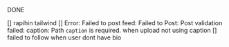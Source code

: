 <!-- [] DELETE SAME EXISTED NOTIFICATION OBJECT ON LIKE MODEL
[] IF SAME LIKE OBJECT HAVE SAME PARENT ID DELETE THE OLDER ONE -->
DONE

<!-- [] make following and follower -->
<!-- [] add search bar in search segment -->
<!-- [] expolre on search? [make it grid] -->
<!-- [] home only show followed account's post -->

<!-- [] beresin right bar -->
<!-- [] beresin left bar -->
<!-- [] beresin profile -->
<!-- [] beresin layout di small device -->
<!-- [] arahin user untuk sign in jika blm sign in ketika di home -->
<!-- [] rapihin sign In -->
<!-- [] add feature delete post, comment, reply -->
<!-- [] adain loading animation di button biar gabisa di spam waktu:
  [] onboarding
  [] edit profile
  [] send comment
  [] send reply
  [] upload post -->
<!-- [] benerin post/id layout postnya -->
<!-- [] rapihin layout comment dan reply kalo text nya banyak
  [] kecilin textnya sedikit kalo di md/sm screen -->
<!-- [] rapihin placement logo lensi dan bikin logo -->
<!-- [] tambahin total comment + reply di postCard -->
[] rapihin tailwind
[] Error: Failed to post feed: Failed to Post: Post validation failed:    caption: Path `caption` is required. when upload not using caption
[] failed to follow when user dont have bio
